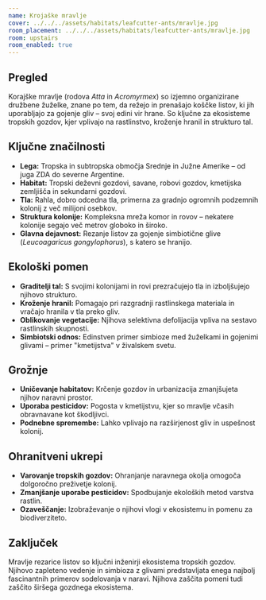 ```yaml
---
name: Krojaške mravlje
cover: ../../../assets/habitats/leafcutter-ants/mravlje.jpg
room_placement: ../../../assets/habitats/leafcutter-ants/mravlje.jpg
room: upstairs
room_enabled: true
---
```

## Pregled
Korajške mravlje (rodova *Atta* in *Acromyrmex*) so izjemno organizirane družbene žuželke, znane po tem, da režejo in prenašajo koščke listov, ki jih uporabljajo za gojenje gliv – svoj edini vir hrane. So ključne za ekosisteme tropskih gozdov, kjer vplivajo na rastlinstvo, kroženje hranil in strukturo tal.

## Ključne značilnosti
- **Lega:** Tropska in subtropska območja Srednje in Južne Amerike – od juga ZDA do severne Argentine.
- **Habitat:** Tropski deževni gozdovi, savane, robovi gozdov, kmetijska zemljišča in sekundarni gozdovi.
- **Tla:** Rahla, dobro odcedna tla, primerna za gradnjo ogromnih podzemnih kolonij z več milijoni osebkov.
- **Struktura kolonije:** Kompleksna mreža komor in rovov – nekatere kolonije segajo več metrov globoko in široko.
- **Glavna dejavnost:** Rezanje listov za gojenje simbiotične glive (*Leucoagaricus gongylophorus*), s katero se hranijo.

## Ekološki pomen
- **Graditelji tal:** S svojimi kolonijami in rovi prezračujejo tla in izboljšujejo njihovo strukturo.
- **Kroženje hranil:** Pomagajo pri razgradnji rastlinskega materiala in vračajo hranila v tla preko gliv.
- **Oblikovanje vegetacije:** Njihova selektivna defolijacija vpliva na sestavo rastlinskih skupnosti.
- **Simbiotski odnos:** Edinstven primer simbioze med žuželkami in gojenimi glivami – primer "kmetijstva" v živalskem svetu.

## Grožnje
- **Uničevanje habitatov:** Krčenje gozdov in urbanizacija zmanjšujeta njihov naravni prostor.
- **Uporaba pesticidov:** Pogosta v kmetijstvu, kjer so mravlje včasih obravnavane kot škodljivci.
- **Podnebne spremembe:** Lahko vplivajo na razširjenost gliv in uspešnost kolonij.

## Ohranitveni ukrepi
- **Varovanje tropskih gozdov:** Ohranjanje naravnega okolja omogoča dolgoročno preživetje kolonij.
- **Zmanjšanje uporabe pesticidov:** Spodbujanje ekoloških metod varstva rastlin.
- **Ozaveščanje:** Izobraževanje o njihovi vlogi v ekosistemu in pomenu za biodiverziteto.

## Zaključek
Mravlje rezarice listov so ključni inženirji ekosistema tropskih gozdov. Njihovo zapleteno vedenje in simbioza z glivami predstavljata enega najbolj fascinantnih primerov sodelovanja v naravi. Njihova zaščita pomeni tudi zaščito širšega gozdnega ekosistema.
